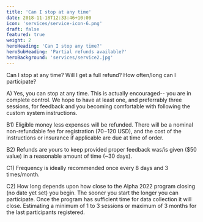```yaml
---
title: 'Can I stop at any time'
date: 2018-11-18T12:33:46+10:00
icon: 'services/service-icon-6.png'
draft: false
featured: true
weight: 2
heroHeading: 'Can I stop any time?'
heroSubHeading: 'Partial refunds available?'
heroBackground: 'services/service2.jpg'
---
```


Can I stop at any time? Will I get a full refund? How often/long can I participate?


A) Yes, you can stop at any time. This is actually encouraged-- you are in complete control. We hope to have at least one, and preferrably three sessions, for feedback and you becoming comfortable with following the custom system instructions.

B1) Eligible money less expenses will be refunded. There will be a nominal non-refundable fee for registration ($70-$120 USD), and the cost of the instructions or insurance if applicable are due at time of order.

B2) Refunds are yours to keep provided proper feedback was/is given ($50 value) in a reasonable amount of time (~30 days).

C1) Frequency is ideally recommended once every 8 days and 3 times/month. 

C2) How long depends upon how close to the Alpha 2022 program closing (no date yet set) you begin. The sooner you start the longer you can participate. Once the program has sufficient time for data collection it will close. Estimating a minimum of 1 to 3 sessions or maximum of 3 months for the last participants registered.
